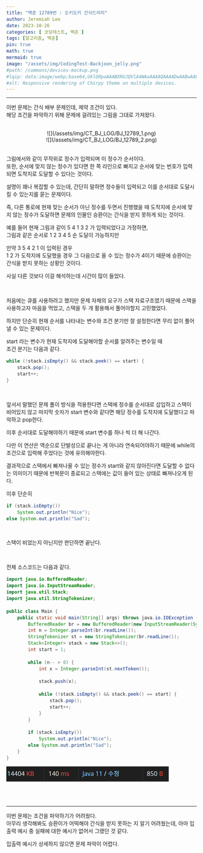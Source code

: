 ```yaml
---
title: "백준 12789번 : 도키도키 간식드리미"
author: Jeremiah Lee
date: 2023-10-26
categories: [ 코딩테스트, 백준 ]
tags: [알고리즘, 백준]
pin: true
math: true
mermaid: true
image: "/assets/img/CodingTest-Backjoon_jelly.png"
#path: /commons/devices-mockup.png
#lqip: data:image/webp;base64,UklGRpoAAABXRUJQVlA4WAoAAAAQAAAADwAABwAAQUxQSDIAAAARL0AmbZurmr57yyIiqE8oiG0bejIYEQTgqiDA9vqnsUSI6H+oAERp2HZ65qP/VIAWAFZQOCBCAAAA8AEAnQEqEAAIAAVAfCWkAALp8sF8rgRgAP7o9FDvMCkMde9PK7euH5M1m6VWoDXf2FkP3BqV0ZYbO6NA/VFIAAAA
#alt: Responsive rendering of Chirpy theme on multiple devices.
---
```

***

이번 문제는 간식 배부 문제인데, 제약 조건이 있다.   
해당 조건을 파악하기 위해 문제에 걸려있는 그림을 그대로 가져왔다.

<br>

<div style="text-align: center;">![](/assets/img/CT_BJ_LOG/BJ_12789_1.png)</div>
<div style="text-align: center;">![](/assets/img/CT_BJ_LOG/BJ_12789_2.png)</div>

<br>

그림에서와 같이 무작위로 정수가 입력되며 이 정수가 순서이다.   
또한, 순서에 맞지 않는 정수가 있다면 한 쪽 라인으로 빠지고 순서에 맞는 번호가 입력되면 
도착지로 도달할 수 있다는 것이다.

설명이 꽤나 복잡할 수 있는데, 간단히 말하면 정수들이 입력되고
이를 순서대로 도달시킬 수 있는지를 묻는 문제이다.

즉, 다른 통로에 현재 맞는 순서가 아닌 
정수를 두면서 진행했을 때 도착지에 순서에 맞지 않는 정수가 도달하면 문제의 인물인 승환이는
간식을 받지 못하게 되는 것이다.

예를 들어 현재 그림과 같이 5 4 1 3 2 가 입력되었다고 가정하면,   
그림과 같은 순서로 1 2 3 4 5 순 도달이 가능하지만   

만약 3 5 4 2 1 이 입력된 경우   
1 2 가 도착지에 도달했을 경우 그 다음으로 올 수 있는 정수가 4이기 때문에 승환이는 간식을 받지
못하는 상황인 것이다.

사실 다른 것보다 이걸 해석하는데 시간이 많이 들었다.

<br>

처음에는 큐를 사용하려고 했지만 문제 자체의 요구가 스택 자료구조였기 때문에 스택을 사용하고자
마음을 먹었고, 스택을 두 개 활용해서 풀어야할지 고민했었다.

하지만 단순히 현재 순서를 나타내는 변수와 조건 분기만 잘 설정한다면 무리 없이
풀어낼 수 있는 문제이다.

start 라는 변수가 현재 도착지에 도달해야할 순서를 알려주는 변수일 때   
조건 분기는 다음과 같다.
```java
while (!stack.isEmpty() && stack.peek() == start) {
    stack.pop();
    start++;
}
```
<br>

앞서서 말했던 문제 풀이 방식을 적용한다면 스택에 정수를 순서대로 삽입하고
스택이 비어있지 않고 마지막 숫자가 start 변수와 같다면 해당 정수를 도착지에
도달했다고 파악하고 pop한다.

이후 순서대로 도달해야하기 때문에 start 변수를 하나 씩 더 해 나간다.

다만 이 연산은 역순으로 단발성으로 끝나는 게 아니라 연속되어야하기 때문에 while의 조건으로 입력해
주었다는 것에 유의해야한다.

결과적으로 스택에서 빠져나올 수 있는 정수가 start와 같지 않아진다면 도달할 수 없다는 의미이기 때문에
반복문이 종료되고 스택에는 값이 들어 있는 상태로 빠져나오게 된다.

이후 단순히 
```java
if (stack.isEmpty())     
    System.out.println("Nice");
else System.out.println("Sad");
```
<br>

스택이 비었는지 아닌지만 판단하면 끝난다.

<br>

전체 소스코드는 다음과 같다.
```java
import java.io.BufferedReader;
import java.io.InputStreamReader;
import java.util.Stack;
import java.util.StringTokenizer;

public class Main {
    public static void main(String[] args) throws java.io.IOException {
        BufferedReader br = new BufferedReader(new InputStreamReader(System.in));
        int n = Integer.parseInt(br.readLine());
        StringTokenizer st = new StringTokenizer(br.readLine());
        Stack<Integer> stack = new Stack<>();
        int start = 1;

        while (n-- > 0) {
            int x = Integer.parseInt(st.nextToken());

            stack.push(x);

            while (!stack.isEmpty() && stack.peek() == start) {
                stack.pop();
                start++;
            }
        }

        if (stack.isEmpty())
            System.out.println("Nice");
        else System.out.println("Sad");
    }
}
```
![](/assets/img/CT_BJ_LOG/BJ_12789_3.png)

<br>
<br>

***
이번 문제는 조건을 파악하기가 어려웠다.   
아무리 생각해봐도 승환이가 어떡해야 간식을 받지 못하는 지 알기 어려웠는데,
아마 입출력 예시 중 실패에 대한 예시가 없어서 그랬던 것 같다.

입출력 예시가 상세하지 않으면 문제 파악이 어렵다.
